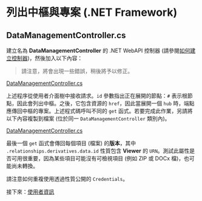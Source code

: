 # 列出中樞與專案 (.NET Framework)

## DataManagementController.cs

建立名為 **DataManagementController** 的 .NET WebAPI 控制器 (請參閱[如何建立控制器](/zh-TW/environment/setup/net_controller))，然後加入以下內容：

> 請注意，將會出現一些錯誤，稍後將予以修正。

[DataManagementController.cs](_snippets/viewhubmodels/net/DataManagementController.1.cs ':include :type=code csharp')

上述程序從使用者介面樹中接收請求。`id` 參數指出正在展開的節點：`#` 表示根節點，因此會列出中樞。之後，它包含資源的 `href`，因此當展開一個 `hub` 時，端點應傳回中樞的專案。上述程式碼呼叫不同的 `get` 函式。若要完成此作業，另請將以下內容複製到檔案 (位於同一 `DataManagementController` 類別內)。

[DataManagementController.cs](_snippets/viewhubmodels/net/DataManagementController.2.cs ':include :type=code csharp')

最後一個 `get` 函式會傳回每個項目 (檔案) 的**版本**，其中 `.relationships.derivatives.data.id` 性質包含 **Viewer** 的 `URN`。測試此屬性是否可用很重要，因為某些項目可能沒有可檢視項目 (例如 ZIP 或 DOCx 檔)，也可能尚未轉換。

請注意如何重複使用透過性質公開的 `Credentials`。

接下來：[使用者資訊](/zh-TW/oauth/user/readme)